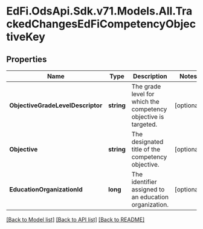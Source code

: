 # EdFi.OdsApi.Sdk.v71.Models.All.TrackedChangesEdFiCompetencyObjectiveKey

## Properties

Name | Type | Description | Notes
------------ | ------------- | ------------- | -------------
**ObjectiveGradeLevelDescriptor** | **string** | The grade level for which the competency objective is targeted. | [optional] 
**Objective** | **string** | The designated title of the competency objective. | [optional] 
**EducationOrganizationId** | **long** | The identifier assigned to an education organization. | [optional] 

[[Back to Model list]](../README.md#documentation-for-models) [[Back to API list]](../README.md#documentation-for-api-endpoints) [[Back to README]](../README.md)

